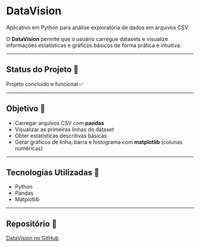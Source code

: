 # DataVision

Aplicativo em Python para análise exploratória de dados em arquivos CSV.

O **DataVision** permite que o usuário carregue datasets e visualize informações estatísticas e gráficos básicos de forma prática e intuitiva.

---

## Status do Projeto 🚧 
Projeto concluído e funcional ✅

---

## Objetivo 🎯
- Carregar arquivos CSV com **pandas**
- Visualizar as primeiras linhas do dataset
- Obter estatísticas descritivas básicas
- Gerar gráficos de linha, barra e histograma com **matplotlib** (colunas numéricas)

---

## Tecnologias Utilizadas 🧠
- Python
- Pandas
- Matplotlib

---

## Repositório 📂
[DataVision no GitHub](https://github.com/rian-souza/DataVision)
